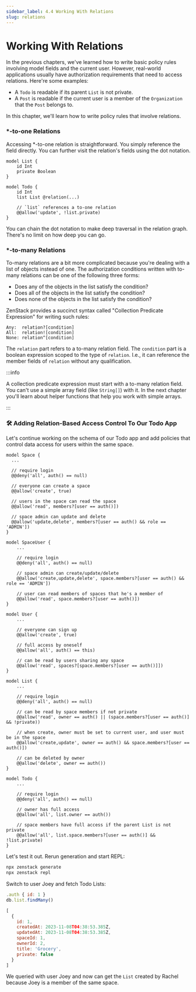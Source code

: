 ```yaml
---
sidebar_label: 4.4 Working With Relations
slug: relations
---
```


# Working With Relations

In the previous chapters, we've learned how to write basic policy rules involving model fields and the current user. However, real-world applications usually have authorization requirements that need to access relations. Here're some examples:

- A `Todo` is readable if its parent `List` is not private.
- A `Post` is readable if the current user is a member of the `Organization` that the `Post` belongs to.

In this chapter, we'll learn how to write policy rules that involve relations.

### *-to-one Relations

Accessing *-to-one relation is straightforward. You simply reference the field directly. You can further visit the relation's fields using the dot notation.

```zmodel
model List {
    id Int
    private Boolean
}

model Todo {
    id Int
    list List @relation(...)

    // `list` references a to-one relation
    @@allow('update', !list.private)
}
```

You can chain the dot notation to make deep traversal in the relation graph. There's no limit on how deep you can go.

### *-to-many Relations

To-many relations are a bit more complicated because you're dealing with a list of objects instead of one. The authorization conditions written with to-many relations can be one of the following three forms:

- Does any of the objects in the list satisfy the condition?
- Does all of the objects in the list satisfy the condition?
- Does none of the objects in the list satisfy the condition?

ZenStack provides a succinct syntax called "Collection Predicate Expression" for writing such rules:

```
Any:  relation?[condition]
All:  relation![condition]
None: relation^[condition]
```

The `relation` part refers to a to-many relation field. The `condition` part is a boolean expression scoped to the type of `relation`. I.e., it can reference the member fields of `relation` without any qualification.

:::info

A collection predicate expression must start with a to-many relation field. You can't use a simple array field (like `String[]`) with it. In the next chapter you'll learn about helper functions that help you work with simple arrays.

:::

### 🛠️ Adding Relation-Based Access Control To Our Todo App

Let's continue working on the schema of our Todo app and add policies that control data access for users within the same space.

```zmodel title="schema.zmodel"
model Space {
  ...

  // require login
  @@deny('all', auth() == null)

  // everyone can create a space
  @@allow('create', true)

  // users in the space can read the space
  @@allow('read', members?[user == auth()])

  // space admin can update and delete
  @@allow('update,delete', members?[user == auth() && role == 'ADMIN'])
}

model SpaceUser {
    ...

    // require login
    @@deny('all', auth() == null)

    // space admin can create/update/delete
    @@allow('create,update,delete', space.members?[user == auth() && role == 'ADMIN'])

    // user can read members of spaces that he's a member of
    @@allow('read', space.members?[user == auth()])
}

model User {
    ...

    // everyone can sign up
    @@allow('create', true)

    // full access by oneself
    @@allow('all', auth() == this)

    // can be read by users sharing any space
    @@allow('read', spaces?[space.members?[user == auth()]])
}

model List {
    ...

    // require login
    @@deny('all', auth() == null)

    // can be read by space members if not private
    @@allow('read', owner == auth() || (space.members?[user == auth()] && !private))

    // when create, owner must be set to current user, and user must be in the space
    @@allow('create,update', owner == auth() && space.members?[user == auth()])

    // can be deleted by owner
    @@allow('delete', owner == auth())
}

model Todo {
    ...

    // require login
    @@deny('all', auth() == null)

    // owner has full access
    @@allow('all', list.owner == auth())

    // space members have full access if the parent List is not private
    @@allow('all', list.space.members?[user == auth()] && !list.private)
}
```

Let's test it out. Rerun generation and start REPL:

```bash
npx zenstack generate
npx zenstack repl
```

Switch to user Joey and fetch Todo Lists:

```js
.auth { id: 1 }
db.list.findMany()
```

```js
[
  {
    id: 1,
    createdAt: 2023-11-08T04:38:53.385Z,
    updatedAt: 2023-11-08T04:38:53.385Z,
    spaceId: 1,
    ownerId: 2,
    title: 'Grocery',
    private: false
  }
]
```

We queried with user Joey and now can get the `List` created by Rachel because Joey is a member of the same space.
